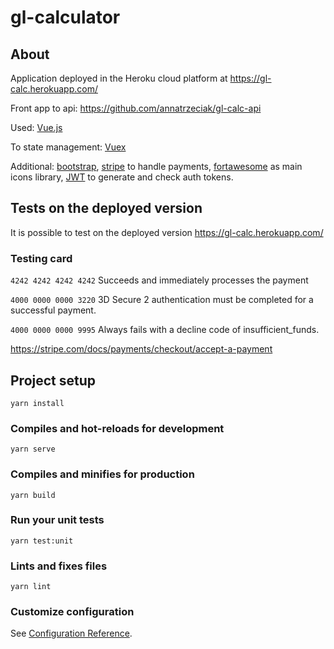 # gl-calculator

## About

Application deployed in the Heroku cloud platform at https://gl-calc.herokuapp.com/

Front app to api: https://github.com/annatrzeciak/gl-calc-api

Used: [Vue.js](https://vuejs.org/)

To state management: [Vuex](https://vuex.vuejs.org/)

Additional: [bootstrap](https://bootstrap-vue.org/), [stripe](https://stripe.com/) to handle payments, [fortawesome](https://fortawesome.com/) as main icons library, [JWT](https://jwt.io/) to generate and check auth tokens.

## Tests on the deployed version

It is possible to test on the deployed version https://gl-calc.herokuapp.com/

### Testing card

`4242 4242 4242 4242` Succeeds and immediately processes the payment

`4000 0000 0000 3220`	3D Secure 2 authentication must be completed for a successful payment.

`4000 0000 0000 9995`	Always fails with a decline code of insufficient_funds.

https://stripe.com/docs/payments/checkout/accept-a-payment

## Project setup
```
yarn install
```

### Compiles and hot-reloads for development
```
yarn serve
```

### Compiles and minifies for production
```
yarn build
```

### Run your unit tests
```
yarn test:unit
```

### Lints and fixes files
```
yarn lint
```

### Customize configuration
See [Configuration Reference](https://cli.vuejs.org/config/).
